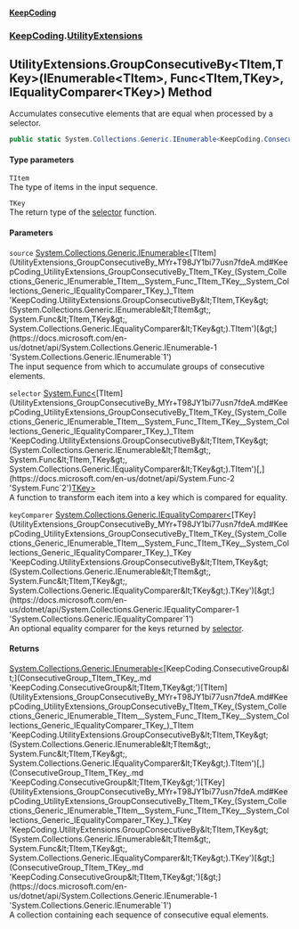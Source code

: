 #### [KeepCoding](index.md 'index')
### [KeepCoding](KeepCoding.md 'KeepCoding').[UtilityExtensions](UtilityExtensions.md 'KeepCoding.UtilityExtensions')
## UtilityExtensions.GroupConsecutiveBy&lt;TItem,TKey&gt;(IEnumerable&lt;TItem&gt;, Func&lt;TItem,TKey&gt;, IEqualityComparer&lt;TKey&gt;) Method
Accumulates consecutive elements that are equal when processed by a selector.
```csharp
public static System.Collections.Generic.IEnumerable<KeepCoding.ConsecutiveGroup<TItem,TKey>> GroupConsecutiveBy<TItem,TKey>(this System.Collections.Generic.IEnumerable<TItem> source, System.Func<TItem,TKey> selector, System.Collections.Generic.IEqualityComparer<TKey> keyComparer=null);
```
#### Type parameters
<a name='KeepCoding_UtilityExtensions_GroupConsecutiveBy_TItem_TKey_(System_Collections_Generic_IEnumerable_TItem__System_Func_TItem_TKey__System_Collections_Generic_IEqualityComparer_TKey_)_TItem'></a>
`TItem`  
The type of items in the input sequence.
  
<a name='KeepCoding_UtilityExtensions_GroupConsecutiveBy_TItem_TKey_(System_Collections_Generic_IEnumerable_TItem__System_Func_TItem_TKey__System_Collections_Generic_IEqualityComparer_TKey_)_TKey'></a>
`TKey`  
The return type of the [selector](UtilityExtensions_GroupConsecutiveBy_MYr+T98JY1bi77usn7fdeA.md#KeepCoding_UtilityExtensions_GroupConsecutiveBy_TItem_TKey_(System_Collections_Generic_IEnumerable_TItem__System_Func_TItem_TKey__System_Collections_Generic_IEqualityComparer_TKey_)_selector 'KeepCoding.UtilityExtensions.GroupConsecutiveBy&lt;TItem,TKey&gt;(System.Collections.Generic.IEnumerable&lt;TItem&gt;, System.Func&lt;TItem,TKey&gt;, System.Collections.Generic.IEqualityComparer&lt;TKey&gt;).selector') function.
  
#### Parameters
<a name='KeepCoding_UtilityExtensions_GroupConsecutiveBy_TItem_TKey_(System_Collections_Generic_IEnumerable_TItem__System_Func_TItem_TKey__System_Collections_Generic_IEqualityComparer_TKey_)_source'></a>
`source` [System.Collections.Generic.IEnumerable&lt;](https://docs.microsoft.com/en-us/dotnet/api/System.Collections.Generic.IEnumerable-1 'System.Collections.Generic.IEnumerable`1')[TItem](UtilityExtensions_GroupConsecutiveBy_MYr+T98JY1bi77usn7fdeA.md#KeepCoding_UtilityExtensions_GroupConsecutiveBy_TItem_TKey_(System_Collections_Generic_IEnumerable_TItem__System_Func_TItem_TKey__System_Collections_Generic_IEqualityComparer_TKey_)_TItem 'KeepCoding.UtilityExtensions.GroupConsecutiveBy&lt;TItem,TKey&gt;(System.Collections.Generic.IEnumerable&lt;TItem&gt;, System.Func&lt;TItem,TKey&gt;, System.Collections.Generic.IEqualityComparer&lt;TKey&gt;).TItem')[&gt;](https://docs.microsoft.com/en-us/dotnet/api/System.Collections.Generic.IEnumerable-1 'System.Collections.Generic.IEnumerable`1')  
The input sequence from which to accumulate groups of consecutive elements.
  
<a name='KeepCoding_UtilityExtensions_GroupConsecutiveBy_TItem_TKey_(System_Collections_Generic_IEnumerable_TItem__System_Func_TItem_TKey__System_Collections_Generic_IEqualityComparer_TKey_)_selector'></a>
`selector` [System.Func&lt;](https://docs.microsoft.com/en-us/dotnet/api/System.Func-2 'System.Func`2')[TItem](UtilityExtensions_GroupConsecutiveBy_MYr+T98JY1bi77usn7fdeA.md#KeepCoding_UtilityExtensions_GroupConsecutiveBy_TItem_TKey_(System_Collections_Generic_IEnumerable_TItem__System_Func_TItem_TKey__System_Collections_Generic_IEqualityComparer_TKey_)_TItem 'KeepCoding.UtilityExtensions.GroupConsecutiveBy&lt;TItem,TKey&gt;(System.Collections.Generic.IEnumerable&lt;TItem&gt;, System.Func&lt;TItem,TKey&gt;, System.Collections.Generic.IEqualityComparer&lt;TKey&gt;).TItem')[,](https://docs.microsoft.com/en-us/dotnet/api/System.Func-2 'System.Func`2')[TKey](UtilityExtensions_GroupConsecutiveBy_MYr+T98JY1bi77usn7fdeA.md#KeepCoding_UtilityExtensions_GroupConsecutiveBy_TItem_TKey_(System_Collections_Generic_IEnumerable_TItem__System_Func_TItem_TKey__System_Collections_Generic_IEqualityComparer_TKey_)_TKey 'KeepCoding.UtilityExtensions.GroupConsecutiveBy&lt;TItem,TKey&gt;(System.Collections.Generic.IEnumerable&lt;TItem&gt;, System.Func&lt;TItem,TKey&gt;, System.Collections.Generic.IEqualityComparer&lt;TKey&gt;).TKey')[&gt;](https://docs.microsoft.com/en-us/dotnet/api/System.Func-2 'System.Func`2')  
A function to transform each item into a key which is compared for equality.
  
<a name='KeepCoding_UtilityExtensions_GroupConsecutiveBy_TItem_TKey_(System_Collections_Generic_IEnumerable_TItem__System_Func_TItem_TKey__System_Collections_Generic_IEqualityComparer_TKey_)_keyComparer'></a>
`keyComparer` [System.Collections.Generic.IEqualityComparer&lt;](https://docs.microsoft.com/en-us/dotnet/api/System.Collections.Generic.IEqualityComparer-1 'System.Collections.Generic.IEqualityComparer`1')[TKey](UtilityExtensions_GroupConsecutiveBy_MYr+T98JY1bi77usn7fdeA.md#KeepCoding_UtilityExtensions_GroupConsecutiveBy_TItem_TKey_(System_Collections_Generic_IEnumerable_TItem__System_Func_TItem_TKey__System_Collections_Generic_IEqualityComparer_TKey_)_TKey 'KeepCoding.UtilityExtensions.GroupConsecutiveBy&lt;TItem,TKey&gt;(System.Collections.Generic.IEnumerable&lt;TItem&gt;, System.Func&lt;TItem,TKey&gt;, System.Collections.Generic.IEqualityComparer&lt;TKey&gt;).TKey')[&gt;](https://docs.microsoft.com/en-us/dotnet/api/System.Collections.Generic.IEqualityComparer-1 'System.Collections.Generic.IEqualityComparer`1')  
An optional equality comparer for the keys returned by [selector](UtilityExtensions_GroupConsecutiveBy_MYr+T98JY1bi77usn7fdeA.md#KeepCoding_UtilityExtensions_GroupConsecutiveBy_TItem_TKey_(System_Collections_Generic_IEnumerable_TItem__System_Func_TItem_TKey__System_Collections_Generic_IEqualityComparer_TKey_)_selector 'KeepCoding.UtilityExtensions.GroupConsecutiveBy&lt;TItem,TKey&gt;(System.Collections.Generic.IEnumerable&lt;TItem&gt;, System.Func&lt;TItem,TKey&gt;, System.Collections.Generic.IEqualityComparer&lt;TKey&gt;).selector').
  
#### Returns
[System.Collections.Generic.IEnumerable&lt;](https://docs.microsoft.com/en-us/dotnet/api/System.Collections.Generic.IEnumerable-1 'System.Collections.Generic.IEnumerable`1')[KeepCoding.ConsecutiveGroup&lt;](ConsecutiveGroup_TItem_TKey_.md 'KeepCoding.ConsecutiveGroup&lt;TItem,TKey&gt;')[TItem](UtilityExtensions_GroupConsecutiveBy_MYr+T98JY1bi77usn7fdeA.md#KeepCoding_UtilityExtensions_GroupConsecutiveBy_TItem_TKey_(System_Collections_Generic_IEnumerable_TItem__System_Func_TItem_TKey__System_Collections_Generic_IEqualityComparer_TKey_)_TItem 'KeepCoding.UtilityExtensions.GroupConsecutiveBy&lt;TItem,TKey&gt;(System.Collections.Generic.IEnumerable&lt;TItem&gt;, System.Func&lt;TItem,TKey&gt;, System.Collections.Generic.IEqualityComparer&lt;TKey&gt;).TItem')[,](ConsecutiveGroup_TItem_TKey_.md 'KeepCoding.ConsecutiveGroup&lt;TItem,TKey&gt;')[TKey](UtilityExtensions_GroupConsecutiveBy_MYr+T98JY1bi77usn7fdeA.md#KeepCoding_UtilityExtensions_GroupConsecutiveBy_TItem_TKey_(System_Collections_Generic_IEnumerable_TItem__System_Func_TItem_TKey__System_Collections_Generic_IEqualityComparer_TKey_)_TKey 'KeepCoding.UtilityExtensions.GroupConsecutiveBy&lt;TItem,TKey&gt;(System.Collections.Generic.IEnumerable&lt;TItem&gt;, System.Func&lt;TItem,TKey&gt;, System.Collections.Generic.IEqualityComparer&lt;TKey&gt;).TKey')[&gt;](ConsecutiveGroup_TItem_TKey_.md 'KeepCoding.ConsecutiveGroup&lt;TItem,TKey&gt;')[&gt;](https://docs.microsoft.com/en-us/dotnet/api/System.Collections.Generic.IEnumerable-1 'System.Collections.Generic.IEnumerable`1')  
A collection containing each sequence of consecutive equal elements.
